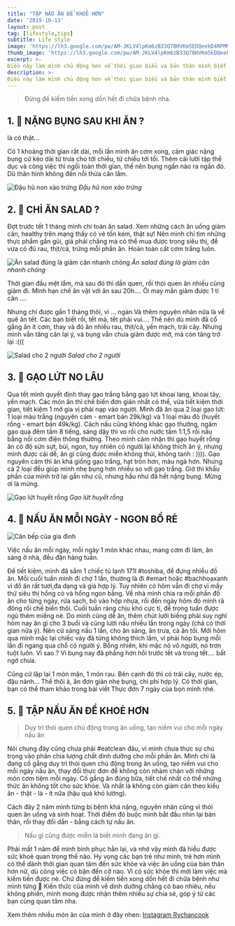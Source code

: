 ```yaml
---
title: "TẬP NẤU ĂN ĐỂ KHOẺ HƠN"
date: '2019-10-13'
layout: post
tag: [lifestyle,tips]
subtitle: Life style
image: 'https://lh3.google.com/pw/AM-JKLV4lpKm6zB33Q7BHVKm5EDQeekD4RPMMaq_RH_1-_xVJO7SNSk58fpG6PEXDWT9NpBFX_AlB-lU8plz_JCPiatgLF0NYQk=w720-h762-no?authuser=0'
thumb_image: 'https://lh3.google.com/pw/AM-JKLV4lpKm6zB33Q7BHVKm5EDQeekD4RPMMaq_RH_1-_xVJO7SNSk58fpG6PEXDWT9NpBFX_AlB-lU8plz_JCPiatgLF0NYQk=w720-h762-no?authuser=0'
excerpt: >-
Điều này làm mình chủ động hơn về thời gian biểu và bản thân mình biết mình đang nạp những thứ gì vào người, có sạch hay không, có đủ chất hay chưa, và cả cân bằng được túi tiền nữa. 
description: >-
Điều này làm mình chủ động hơn về thời gian biểu và bản thân mình biết mình đang nạp những thứ gì vào người, có sạch hay không, có đủ chất hay chưa, và cả cân bằng được túi tiền nữa. 
---
```


> Đừng để kiếm tiền xong dồn hết đi chữa bệnh nha.

## 1. 🥬 NẶNG BỤNG SAU KHI ĂN ?

là có thật...

Có 1 khoảng thời gian rất dài, mỗi lần mình ăn cơm xong, cảm giác nặng bụng cứ kéo dài từ trưa cho tới chiều, từ chiều tới tối. Thêm cái lười tập thể dục và công việc thì ngồi toàn thời gian, thế nên bụng ngấn nào ra ngấn đó. Dù thân hình không đến nỗi thừa cân lắm.

![Đậu hũ non xào trứng](https://pbs.twimg.com/media/FYjSxBFaAAAtPnX?format=jpg&name=900x900)
*Đậu hũ non xào trứng*


## 2. 🥙 CHỈ ĂN SALAD ?

Đợt trước tết 1 tháng mình chỉ toàn ăn salad. Xem những cách ăn uống giảm cân, healthy trên mạng thấy có vẻ tốn kém, thật sự! Nên mình chỉ tìm những thực phẩm gần gũi, giá phải chăng mà có thể mua được trong siêu thị, để vừa có đủ rau, thịt/cá, trứng mỗi phần ăn. Hoàn toàn cắt cơm trắng luôn.

![Ăn salad đúng là giảm cân nhanh chóng](https://pbs.twimg.com/media/FYjSxBcaMAESVoi?format=jpg&name=large)
*Ăn salad đúng là giảm cân nhanh chóng*


Thời gian đầu mệt lắm, mà sau đó thì dần quen, rồi thói quen ăn nhiều cũng giảm đi. Mình hạn chế ăn vặt với ăn sau 20h.... Ôi may mắn giảm được 1 tí cân ....

Nhưng chỉ được gần 1 tháng thôi, vì ... ngán.Và thêm nguyên nhân nữa là về quê ăn tết. Các bạn biết rồi, tết mà, tết phải vui.... Thế nên dù mình đã cố gắng ăn ít cơm, thay và đó ăn nhiều rau, thịt/cá, yến mạch, trái cây. Nhưng mình vẫn tăng cân lại ý, và bụng vẫn chưa giảm được mỡ, mà còn tăng trở lại :(((

![Salad cho 2 người](https://pbs.twimg.com/media/FYjSxBUaQAATc8N?format=jpg&name=large)
*Salad cho 2 người*


## 3. 🍚 GẠO LỨT NO LÂU

Qua tết mình quyết định thay gạo trắng bằng gạo lứt khoai lang, khoai tây,  yến mạch. Các món ăn thì chế biến đơn giản nhất có thể, vừa tiết kiệm thời gian, tiết kiệm 1 mớ gia vị phải nạp vào người.
Mình đã ăn qua 2 loại gạo lứt: 1 loại màu trắng (nguyên cám - emart bán 29k/kg) và 1 loại màu đỏ (huyết rồng - emart bán 49k/kg). Cách nấu cũng không khác gạo thường, ngâm gạo qua đêm tầm 8 tiếng, sáng dậy thì vo rồi cho nước tầm 1:1,5 rồi nấu bằng nồi cơm điện thông thường. Theo mình cảm nhận thì gạo huyết rồng ăn có độ sừn sựt, bùi, ngon, tuy nhiên có người lại không thích ăn ý, nhưng mình được cái dễ, ăn gì cũng được miễn không thúi, không tanh : )))). Gạo nguyên cám thì ăn khá giống gạo trắng, hạt tròn hơn, màu ngà hơn. Nhưng cả 2 loại đều giúp mình nhẹ bụng hơn nhiều so với gạo trắng. Giờ thì khẩu phần của mình trở lại gần như cũ, nhưng hầu như đã hết nặng bụng. Mừng ơi là mừng. 

![Gạo lứt huyết rồng](https://pbs.twimg.com/media/FYjSxBVacAATbkt?format=jpg&name=large)
*Gạo lứt huyết rồng*


## 4. 🍜 NẤU ĂN MỖI NGÀY - NGON BỔ RẺ

![Căn bếp của gia đình](https://pbs.twimg.com/media/FYjS7rZagAAY8dA?format=jpg&name=large)


Việc nấu ăn mỗi ngày, mỗi ngày 1 món khác nhau, mang cơm đi làm, ăn sáng ở nhà, đều đặn hàng tuần. 
 
 
Để tiết kiệm, mình đã sắm 1 chiếc tủ lạnh 171l #toshiba, để đựng nhiều đồ ăn. Mỗi cuối tuần mình đi chợ 1 lần, thường là đi #emart hoặc #bachhoaxanh vì đồ ăn rất tươi,đa dạng và giá hợp lý. Tuy nhiên có hôm vẫn đi chợ vì mấy thứ siêu thị hổng có và hổng ngon bằng. Về nhà mình chia ra mỗi phần đồ ăn cho từng ngày, rửa sạch, bỏ vào hộp nhựa, rồi đến ngày hôm đó mình rã đông rồi chế biến thôi. Cuối tuần ráng chịu khó cực tí, để trong tuần được ngủ thêm miếng nè. 
Do mình cũng dễ ăn, thêm chút lười biếng phải suy nghĩ hôm nay ăn gì cho 3 buổi và cũng lười nấu nhiều lần trong ngày (chả có thời gian nữa ý). Nên cứ sáng nấu 1 lần, cho ăn sáng, ăn trưa, cả ăn tối.
Mới hôm qua mình mặc lại chiếc váy đã từng không thích lắm, vì phải hóp bụng mỗi lần đi ngang qua chỗ có người ý. Bỗng nhiên, khi mặc nó vô người, nó trơn tuột luôn. Vì sao ? Vì bụng nay đã phẳng hơn hồi trước tết và trong tết.... bất ngờ chưa. 

Cũng cứ lặp lại 1 món mặn, 1 món rau. Bên cạnh đó thì có trái cây, nước ép, đậu nành... Thế thôi à, ăn đơn giản nhẹ bụng, chi phí hợp lý. Có thời gian, bạn có thể tham khảo trong bài viết Thực đơn 7 ngày của bọn mình nhé.


## 5. 🥟 TẬP NẤU ĂN ĐỂ KHOẺ HƠN

> Duy trì thói quen chủ động trong ăn uống, tạo niềm vui cho mỗi ngày nấu ăn

Nói chung đây cũng chưa phải #eatclean đâu, vì mình chưa thực sự chú trọng vào phân chia lượng chất dinh dưỡng cho mỗi phần ăn. Mình chỉ là đang cố gắng duy trì thói quen chủ động trong ăn uống, tạo niềm vui cho mỗi ngày nấu ăn, thay đổi thực đơn để không còn nhàm chán với những món cơm tiệm mỗi ngày. Cố gắng ăn đúng bữa, tiết chế nhất có thể những thức ăn không tốt cho sức khỏe. Và nhất là không còn giảm cân theo kiểu ăn - thật - là - ít nữa (hậu quả khó lường).

Cách đây 2 năm mình từng bị bệnh khá nặng, nguyên nhân cũng vì thói quen ăn uống và sinh hoạt. Thời điểm đó buộc mình bắt đầu nhìn lại bản thân, rồi thay đổi dần - bằng cách tự nấu ăn. 

> Nấu gì cũng được miễn là biết mình đang ăn gì. 

Phải mất 1 năm để mình bình phục hẳn lại, và nhờ vậy  mình đã hiểu được sức khoẻ quan trọng thế nào.
Hy vọng các bạn trẻ như mình, trẻ hơn mình có thể dành thời gian quan tâm đến sức khỏe và việc ăn uống của bản thân hơn nữ, dù công việc có bận đến cỡ nào. Vì có sức khỏe thì mới làm việc mà kiếm tiền được nè. Chứ đừng để kiếm tiền xong dồn hết đi chữa bệnh như mình từng 🥵
Kiến thức của mình về dinh dưỡng chẳng có bao nhiêu, nếu không phiền, mình mong được nhận thêm nhiều sự chia sẻ, góp ý từ các bạn cùng quan tâm nha.

Xem thêm nhiều món ăn của mình ở đây nhen: 
[Instagram Rychancook](https://www.instagram.com/rychancook/)

